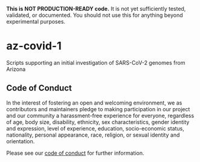 **This is NOT PRODUCTION-READY code.** It is not yet sufficiently tested, validated, or documented. You should not use this for anything beyond experimental purposes.

# az-covid-1
Scripts supporting an initial investigation of SARS-CoV-2 genomes from Arizona

## Code of Conduct
In the interest of fostering an open and welcoming environment, we as
contributors and maintainers pledge to making participation in our project and
our community a harassment-free experience for everyone, regardless of age, body
size, disability, ethnicity, sex characteristics, gender identity and expression,
level of experience, education, socio-economic status, nationality, personal
appearance, race, religion, or sexual identity and orientation.

Please see our [code of conduct](https://github.com/caporaso-lab/code-of-conduct/blob/master/code-of-conduct.md) for further information.
